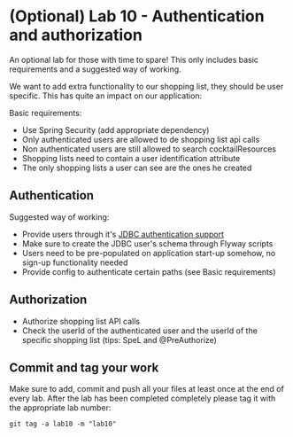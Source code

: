 # (Optional) Lab 10 - Authentication and authorization

An optional lab for those with time to spare! This only includes basic requirements and a suggested way of working.

We want to add extra functionality to our shopping list, they should be user specific. This has quite an impact on our application:

Basic requirements:

* Use Spring Security (add appropriate dependency)
* Only authenticated users are allowed to de shopping list api calls
* Non authenticated users are still allowed to search cocktailResources
* Shopping lists need to contain a user identification attribute
* The only shopping lists a user can see are the ones he created

## Authentication

Suggested way of working:

* Provide users through it's [JDBC authentication support](https://docs.spring.io/spring-security/site/docs/current/reference/htmlsingle/#jc-authentication-jdbc)
* Make sure to create the JDBC user's schema through Flyway scripts
* Users need to be pre-populated on application start-up somehow, no sign-up functionality needed
* Provide config to authenticate certain paths (see Basic requirements)

## Authorization

* Authorize shopping list API calls
* Check the userId of the authenticated user and the userId of the specific shopping list (tips: SpeL and @PreAuthorize)

## Commit and tag your work

Make sure to add, commit and push all your files at least once at the end of every lab. After the lab has been completed completely please tag it with the appropriate lab number:

````
git tag -a lab10 -m "lab10"
````